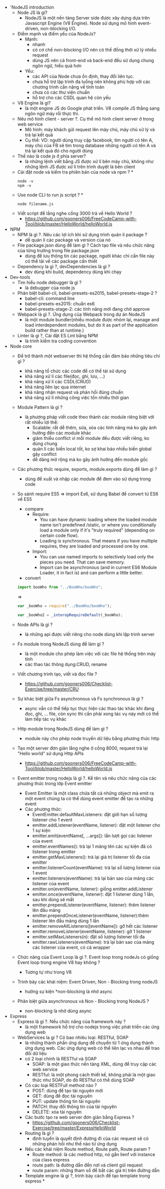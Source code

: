 * 'NodeJS introduction
	* Node JS là gì?
		* NodeJS là một nền tảng Server side được xây dựng dựa trên Javascript Engine (V8 Engine). Node sử dụng mô hình event-driven, non-blocking I/O.
	* Điểm mạnh và điểm yếu của NodeJs?
		* Mạnh: 
			* nhanh
			* có cơ chế non-blocking I/O nên có thể đồng thời xử lý nhiều request
			* dùng JS nên cả front-end và back-end đều sử dụng chung ngôn ngữ, hiểu quả hơn
		* Yếu:
			* các API của Node chưa ổn định, thay đổi liên tục.
			* chưa hỗ trợ lập trình đa luồng nên không phù hợp với các chương trình cần nặng về tính toán
			* chưa có các thư viện chuẩn
			* hỗ trợ cho các CSDL quan hệ còn yếu
	* V8 Engine là gì?
		* là một engine JS do Google phát triển. V8 compile JS thẳng sang ngôn ngữ máy rồi thực thi.
	* Nêu mô hình client - server ?. Cụ thế mô hình client server ở trong web service
		* Mô hình: máy khách gửi request lên máy chủ, máy chủ xử lý và trả lại kết quả
		* Cụ thể: VD: người dùng truy cập facebook, tìm người có tên A, máy chủ của FB sẽ tìm trong database những người có tên A và trả lại kết quả đó cho người dùng
	* Thế nào là code js ở phía server?
		* là những lệnh viết bằng JS được xử lí bên máy chủ, không như những lệnh JS được xử lí trên trình duyệt là bên client
	* Cài đặt node và kiểm tra phiên bản của node và npm ?
		* 
		```
		node -v
		npm -v
		```
	* Use node CLI to run js script ?
		* 
		```
		node filename.js
		```
	* Viết script để lắng nghe cổng 3000 trả về Hello World ?
		* https://github.com/gooners006/FreeCodeCamp-with-Tool/blob/master/HelloWorld/helloWorld.js
* NPM
	* NPM là gì ?. Nêu các lợi ích khi sử dụng trình quản lí package ?
		* dễ quản lí các package và version của nó
	* File package.json dùng để làm gì ? Cách tạo file và nêu chức năng của từng trường trong file package.json
		* dùng để lưu thông tin các package, người khác chỉ cần file này có thể tải về các package cần thiết
	* Dependency la gì ?, devDependencies là gì ?
		* dev dùng khi build, dependency dùng khi chạy
* Dev-tools
	* Tìm hiểu node debugger là gì ?
		* là debugger của node js
	* Phân biệt babel-cli, babel-presets-es2015, babel-presets-stage-2 ?
		* babel-cli: command line
		* babel-presets-es2015: chuẩn es6
		* babel-presets-stage-2: các tính năng mới đang chờ approve
	* Webpack là gì ?. Ứng dụng của Webpack trong dự án NodeJS
		* là một module bundler(nhiều module được nhóm lại, manage and load interdependent modules, but do it as part of the application build rather than at runtime.)
	* Linter là gì ?, Cài đặt ES Lint bằng NPM
		* là trình kiểm tra coding convention
* Node core
	* Để trở thành một webserver thì hệ thống cần đảm bảo những tiêu chí gì ?
		* khả năng tổ chức các code để có thể tái sử dụng
		* khả năng xử lí các file(đọc, ghi, lưu, ...)
		* khả năng xử lí các CSDL(CRUD)
		* khả năng liên lạc qua internet
		* khả năng nhận request và phản hồi đúng chuẩn
		* khả năng xử lí những công việc tốn nhiều thời gian
	* Module Pattern là gì ?
		* là phương pháp viết code theo thành các module riêng biệt với rất nhiều lợi thế:
			* Scalable: rất dễ thêm, sửa, xóa các tính năng mà ko gây ảnh hưởng đến các module khác
			* giảm thiểu conflict vì mỗi module đều được viết riêng, ko dùng chung
			* quản lí các biến local tốt, ko sợ khai báo nhiều biến global gây conflict
			* dễ dàng mở rộng mà ko gây ảnh hưởng đến module gốc
	* Các phương thức require, exports, module.exports dùng để làm gì ?
		* dùng để xuất và nhập các module để đem vào sử dụng trong code
	* So sánh require ES5 => import Es6, sử dụng Babel để convert từ ES6 về  ES5
		* compare
			* Require:
				* You can have dynamic loading where the loaded module name isn't predefined /static, or where you conditionally load a module only if it's "truly required" (depending on certain code flow).
				* Loading is synchronous. That means if you have multiple requires, they are loaded and processed one by one.
			* Import:
				* You can use named imports to selectively load only the pieces you need. That can save memory.
				* Import can be asynchronous (and in current ES6 Module Loader, it in fact is) and can perform a little better.
		* convert
		```javascript
		import booWho from "../BooWho/booWho"; 
		```
		=>
		```javascript
		var _booWho = require("../BooWho/booWho");

		var _booWho2 = _interopRequireDefault(_booWho);
		```
		
	* Node APIs là gì ?
		* là những api được viết riêng cho node dùng khi lập trình server
	* Fs module trong NodeJS dùng để làm gì ?
		* là một module cho phép làm việc với các file hệ thống trên máy tính
		* các thao tác thông dụng:CRUD, rename
	* Viết  chương trình tạo, viết và đọc file ?
		* https://github.com/gooners006/Checklist-Exercise/tree/master/CRU
	* Sự khác biệt giữa Fs asynchronous và Fs synchronous là gì ?
		* async vẫn có thể tiếp tục thực hiện các thao tác khác khi đang đọc, ghi, ... file, còn sync thì cần phải xong tác vụ này mới có thể làm tiếp tác vụ khác
	* Http module trong NodeJS dùng để làm gì ?
		* module này cho phép node truyền dữ liệu bằng phương thức http
	* Tạo một server đơn giản lẳng nghe ở cổng 8000, request trả lại "Hello world" sử dụng Http APIs
		* https://github.com/gooners006/FreeCodeCamp-with-Tool/blob/master/HelloWorld/helloWorld.js
	* Event emitter trong nodejs là gì ?. Kể tên và nêu chức năng của các phương thức trong lớp Event emitter
		* Event Emitter là một class chứa tất cả những object mà emit ra một event chúng ta có thể dùng event emitter để tạo ra những event 
		* Các phương thức:
			* EventEmitter.defaultMaxListeners: đặt giới hạn số lượng listener cho 1 event
			* emitter.addListener(eventName, listener): đặt một listener cho 1 sự kiện
			* emitter.emit(eventName[, ...args]): lần lượt gọi các listener của event
			* emitter.eventNames(): trả lại 1 mảng tên các sự kiện đã có listener trong emitter
			* emitter.getMaxListeners(): trả lại giá trị listener tối đa của emitter
			* emitter.listenerCount(eventName): trả lại số lượng listener của 1 event
			* emitter.listeners(eventName): trả lại bản sao của mảng các listener của event
			* emitter.on(eventName, listener): giống emitter.addListener
			* emitter.once(eventName, listener): đặt 1 listener dùng 1 lần, sau khi dùng sẽ mất
			* emitter.prependListener(eventName, listener): thêm listener lên đầu mảng
			* emitter.prependOnceListener(eventName, listener):thêm listener lên đầu mảng dùng 1 lần
			* emitter.removeAllListeners([eventName]): gỡ hết các listener
			* emitter.removeListener(eventName, listener): gỡ 1 listener 
			* emitter.setMaxListeners(n): đặt số lượng listener tối đa
			* emitter.rawListeners(eventName): trả lại bản sao của mảng các listener của event, có cả wrapper
	* Chức năng của Event Loop là gì ?.  Event loop trong nodeJs có giống Event loop trong engine V8 hay không ?
		* Tương tự như trong V8
	*  Trình bày các khái niệm: Event Driven, Non - Blocking trong nodeJS 
		* hướng sự kiện
		*non-blocking là nhờ async
	* Phân biệt giữa asynchronous và Non - Blocking trong NodeJS ?
		* non-blocking là nhờ dùng async
* Express
	* Express là gì ?. Nếu chức năng của framework này ? 
		* là một framework hỗ trợ cho nodejs trong việc phát triển các ứng dụng web
	* WebServices la gi ? Có bao nhiêu loại: RESTful, SOAP
		* là những thành phần ứng dụng để chuyển từ 1 ứng dụng thành ứng dụng web. Các ứng dụng web có thể liên lạc vs nhau để trao đổi dữ liệu
		* có 2 loại chính là RESTful và SOAP
			* SOAP: là một giao thức nền tảng XML, dùng để truy cập các web service
			* RESTful: là một phong cách thiết kế, không phải là một giao thức như SOAP, do đó RESTful có thể dùng SOAP
		* Có các loại RESTFull method nào ?
			* POST: dùng để tạo tài nguyên mới
			* GET: dùng để đọc tài nguyên
			* PUT: update thông tin tài nguyên
			* PATCH: thay đổi thông tin của tài nguyên
			* DELETE: xóa tài nguyên
		* Các bước tạo ra web server đơn giản bằng Express ?
			* https://github.com/gooners006/Checklist-Exercise/tree/master/ExpressHelloWorld
		* Routing là gì ?
			* định tuyến là quyết định đường đi của các request sẽ có những phản hồi như thế nào từ ứng dụng
		* Nếu các khái niệm Route method, Route path, Route param ?
			* Route method: là các method http, nó gắn lienf với instance của class express
			* route path: là đường dẫn đến nơi và client gửi request
			* route param: những tham số để bắt các giá trị trên đường dẫn
		* Template engine là gì ?, trình bày cách để tạo template trong express
			* 
